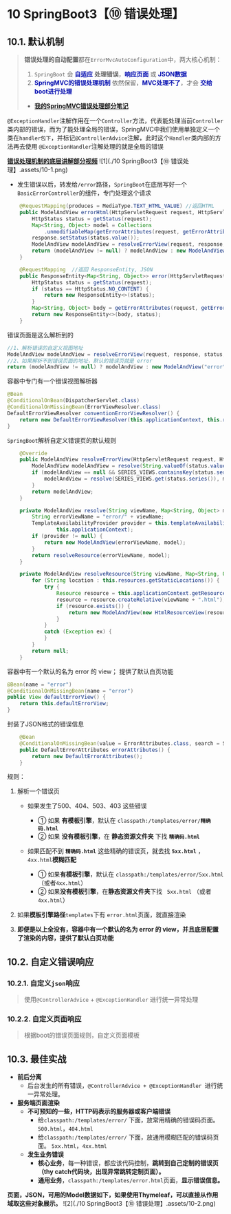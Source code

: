 # 10 SpringBoot3【⑩ 错误处理】

## 10.1. 默认机制

> **错误处理的自动配置**都在`ErrorMvcAutoConfiguration`中，两大核心机制：
>
> 1. `SpringBoot` 会 **<font color="#000bb">自适应</font>** **处理错误**，**<font color="#000bb">响应页面</font>** 或 **<font color="#000bb">JSON数据</font>**
> 2. **<font color="#000bb">SpringMVC的错误处理机制</font>** 依然保留，**<font color="#000bb">MVC处理不了</font>**，才会 **<font color="#000bb">交给boot进行处理</font>**
>
> -  [**我的SpringMVC错误处理部分笔记**](https://www.fanxy.cloud/archives/SpringMVC-6)

`@ExceptionHandler`注解作用在一个`Controller`方法，代表能处理当前`Controller`类内部的错误，而为了能处理全局的错误，SpringMVC中我们使用单独定义一个类在`handler包下`，并标记`@ControllerAdvice`注解，此时这个`Handler`类内部的方法再去使用 `@ExceptionHandler`注解处理的就是全局的错误

**<font color="#bb000">[错误处理机制的底层讲解部分视频](https://www.bilibili.com/video/BV1Es4y1q7Bf/?p=46&spm_id_from=pageDriver&vd_source=da8c316450987e3173a62ba5ea9acd61)</font>**
![1](./10 SpringBoot3【⑩ 错误处理】.assets/10-1.png)

- 发生错误以后，转发给`/error`路径，`SpringBoot`在底层写好一个 `BasicErrorController`的组件，专门处理这个请求

```java
	@RequestMapping(produces = MediaType.TEXT_HTML_VALUE) //返回HTML
	public ModelAndView errorHtml(HttpServletRequest request, HttpServletResponse response) {
		HttpStatus status = getStatus(request);
		Map<String, Object> model = Collections
			.unmodifiableMap(getErrorAttributes(request, getErrorAttributeOptions(request, MediaType.TEXT_HTML)));
		response.setStatus(status.value());
		ModelAndView modelAndView = resolveErrorView(request, response, status, model);
		return (modelAndView != null) ? modelAndView : new ModelAndView("error", model);
	}

	@RequestMapping  //返回 ResponseEntity, JSON
	public ResponseEntity<Map<String, Object>> error(HttpServletRequest request) {
		HttpStatus status = getStatus(request);
		if (status == HttpStatus.NO_CONTENT) {
			return new ResponseEntity<>(status);
		}
		Map<String, Object> body = getErrorAttributes(request, getErrorAttributeOptions(request, MediaType.ALL));
		return new ResponseEntity<>(body, status);
	}
```

错误页面是这么解析到的

```java
//1、解析错误的自定义视图地址
ModelAndView modelAndView = resolveErrorView(request, response, status, model);
//2、如果解析不到错误页面的地址，默认的错误页就是 error
return (modelAndView != null) ? modelAndView : new ModelAndView("error", model);
```

容器中专门有一个错误视图解析器

```java
@Bean
@ConditionalOnBean(DispatcherServlet.class)
@ConditionalOnMissingBean(ErrorViewResolver.class)
DefaultErrorViewResolver conventionErrorViewResolver() {
    return new DefaultErrorViewResolver(this.applicationContext, this.resources);
}
```

`SpringBoot`解析自定义错误页的默认规则

```java
	@Override
	public ModelAndView resolveErrorView(HttpServletRequest request, HttpStatus status, Map<String, Object> model) {
		ModelAndView modelAndView = resolve(String.valueOf(status.value()), model);
		if (modelAndView == null && SERIES_VIEWS.containsKey(status.series())) {
			modelAndView = resolve(SERIES_VIEWS.get(status.series()), model);
		}
		return modelAndView;
	}

	private ModelAndView resolve(String viewName, Map<String, Object> model) {
		String errorViewName = "error/" + viewName;
		TemplateAvailabilityProvider provider = this.templateAvailabilityProviders.getProvider(errorViewName,
				this.applicationContext);
		if (provider != null) {
			return new ModelAndView(errorViewName, model);
		}
		return resolveResource(errorViewName, model);
	}

	private ModelAndView resolveResource(String viewName, Map<String, Object> model) {
		for (String location : this.resources.getStaticLocations()) {
			try {
				Resource resource = this.applicationContext.getResource(location);
				resource = resource.createRelative(viewName + ".html");
				if (resource.exists()) {
					return new ModelAndView(new HtmlResourceView(resource), model);
				}
			}
			catch (Exception ex) {
			}
		}
		return null;
	}
```

容器中有一个默认的名为 error 的 view； 提供了默认白页功能

```java
@Bean(name = "error")
@ConditionalOnMissingBean(name = "error")
public View defaultErrorView() {
    return this.defaultErrorView;
}
```

封装了JSON格式的错误信息

```java
	@Bean
	@ConditionalOnMissingBean(value = ErrorAttributes.class, search = SearchStrategy.CURRENT)
	public DefaultErrorAttributes errorAttributes() {
		return new DefaultErrorAttributes();
	}
```

规则：

1. 解析一个错误页
   - 如果发生了500、404、503、403 这些错误
     - ① 如果 **有模板引擎**，默认在 `classpath:/templates/error/`**`精确码.html`**
      - ② 如果 **没有模板引擎**，在 **静态资源文件夹** 下找  **`精确码.html`**

  	- 如果匹配不到 **`精确码.html`** 这些精确的错误页，就去找 **`5xx.html`** ，`4xx.html`**模糊匹配**
  		- ① 如果**有模板引擎**，默认在 `classpath:/templates/error/5xx.html`（或者`4xx.html`）
  		- ② 如果**没有模板引擎**，在**静态资源文件夹**下找 ` 5xx.html` （或者`4xx.html`）

2. 如果**模板引擎路径**`templates`下有 `error.html`页面，就直接渲染
3. **即便是以上全没有，容器中有一个默认的名为 error 的 view，并且底层配置了渲染的内容，提供了默认白页功能**

## 10.2. 自定义错误响应

### 10.2.1. 自定义`json`响应

> 使用`@ControllerAdvice` + `@ExceptionHandler` 进行统一异常处理

### 10.2.2. 自定义页面响应

> 根据boot的错误页面规则，自定义页面模板

## 10.3. 最佳实战

- **前后分离**
  - 后台发生的所有错误，`@ControllerAdvice + @ExceptionHandler `进行统一异常处理。
- **服务端页面渲染**
  - **不可预知的一些，HTTP码表示的服务器或客户端错误**
    - 给`classpath:/templates/error/` 下面，放常用精确的错误码页面。`500.html`，`404.html`
    - 给`classpath:/templates/error/` 下面，放通用模糊匹配的错误码页面。 `5xx.html`，`4xx.html`
  - **发生业务错误**
    - **核心业务**，每一种错误，都应该代码控制，**跳转到自己定制的错误页（thy catch代码块，出现异常跳转定制页面）。**
    - **通用业务**，`classpath:/templates/error.html`页面，**显示错误信息。**

**页面，JSON，可用的Model数据如下，如果使用Thymeleaf，可以直接从作用域取这些对象展示。**
![2](./10 SpringBoot3【⑩ 错误处理】.assets/10-2.png)

